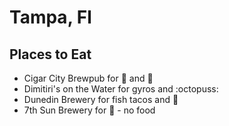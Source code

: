 # Tampa, Fl

## Places to Eat
- Cigar City Brewpub for :hamburger: and :beer:
- Dimitiri's on the Water for gyros and :octopuss:
- Dunedin Brewery for fish tacos and :beer:
- 7th Sun Brewery for :beer: - no food
